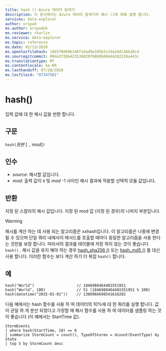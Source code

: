 ```yaml
---
title: hash ()-Azure 데이터 탐색기
description: 이 문서에서는 Azure 데이터 탐색기의 해시 ()에 대해 설명 합니다.
services: data-explorer
author: orspod
ms.author: orspodek
ms.reviewer: rkarlin
ms.service: data-explorer
ms.topic: reference
ms.date: 02/13/2020
ms.openlocfilehash: 16b570d996148f1dad9e285b3c2da24d136b20c4
ms.sourcegitcommit: 09da3f26b4235368297b8b9b604d4282228a443c
ms.translationtype: MT
ms.contentlocale: ko-KR
ms.lasthandoff: 07/28/2020
ms.locfileid: "87347581"
---
```

# <a name="hash"></a>hash()

입력 값에 대 한 해시 값을 반환 합니다.

## <a name="syntax"></a>구문

`hash(`*원본* [ `,` *mod*]`)`

## <a name="arguments"></a>인수

* *source*: 해시할 값입니다.
* *mod*: 출력 값이 `0` 및 *mod* -1 사이인 해시 결과에 적용할 선택적 모듈 값입니다.

## <a name="returns"></a>반환

지정 된 스칼라의 해시 값입니다. 지정 된 mod 값 (지정 된 경우)의 나머지 부분입니다.

> [!WARNING]
> 해시를 계산 하는 데 사용 되는 알고리즘은 xxhash입니다.
> 이 알고리즘은 나중에 변경 될 수 있으며 단일 쿼리 내에서이 메서드를 호출할 때마다 동일한 알고리즘을 사용 한다는 것만을 보장 합니다.
> 따라서의 결과를 테이블에 저장 하지 않는 것이 좋습니다 `hash()` . 해시 값을 유지 해야 하는 경우 [hash_sha256 ()](./sha256hashfunction.md) 또는 [hash_md5 ()](./md5hashfunction.md) 를 대신 사용 합니다. 이러한 함수는 보다 계산 하기 더 복잡 `hash()` 합니다.

## <a name="examples"></a>예

```kusto
hash("World")                   // 1846988464401551951
hash("World", 100)              // 51 (1846988464401551951 % 100)
hash(datetime("2015-01-01"))    // 1380966698541616202
```

다음 예에서는 hash 함수를 사용 하 여 데이터의 10%에 대 한 쿼리를 실행 합니다. 값이 균일 하 게 분산 되었다고 가정할 때 해시 함수를 사용 하 여 데이터를 샘플링 하는 것이 좋습니다 (이 예에서는 StartTime 값).

<!-- csl: https://help.kusto.windows.net:443/Samples -->
```kusto
StormEvents 
| where hash(StartTime, 10) == 0
| summarize StormCount = count(), TypeOfStorms = dcount(EventType) by State 
| top 5 by StormCount desc
```
